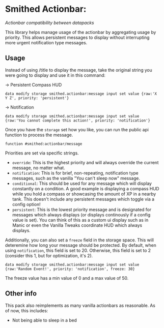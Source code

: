 # Smithed Actionbar:
*Actionbar compatibility between datapacks*

This library helps manage usage of the actionbar by aggregating usage by priority. This allows persistent messages to display without interrupting more urgent notification type messages.

## Usage

Instead of using /title to display the message, take the original string you were going to display and use it in this command:

-> Persistent Compass HUD

```mcfunction
data modify storage smithed.actionbar:message input set value {raw:'X Y Z', priority: 'persistent'}
```

-> Notification

```mcfunction
data modify storage smithed.actionbar:message input set value {raw:'You cannot complete this action!', priority: 'notification'}
```

Once you have the `storage` set how you like, you can run the public api function to process the message.

```mcfunction
function #smithed:actionbar/message
```

Priorities are set via specific strings.

- `override`: This is the highest priority and will always override the current message, no matter what.
- `notification`: This is for brief, non-repeating, notification type messages, such as the vanilla "You can't sleep now" message.
- `conditional`: This should be used for any message which will display constantly on a condition. A good example is displaying a compass HUD while you hold a compass or showcasing the amount of XP in a nearby tank. This doesn't include any persistent messages which toggle via a config option!
- `persistent`: This is the lowest priority message and is designated for messages which always displays (or displays continously if a config value is set). You can think of this as a custom ui display such as in Manic or even the Vanilla Tweaks coordinate HUD which always displays.

Additionally, you can also set a `freeze` field in the storage space. This will deteremine how long your message should be protected. By default, when using `notification`, this field is set to 20. Otherwise, this field is set to 2 (consider this 1, but for optimization, it's 2).

```mcfunction
data modify storage smithed.actionbar:message input set value {raw:'Random Event!', priority: 'notification', freeze: 30}
```

The freeze value has a min value of 0 and a max value of 50.

## Other info

This pack also reimplements as many vanilla actionbars as reasonable. As of now, this includes:

- Not being able to sleep in a bed
